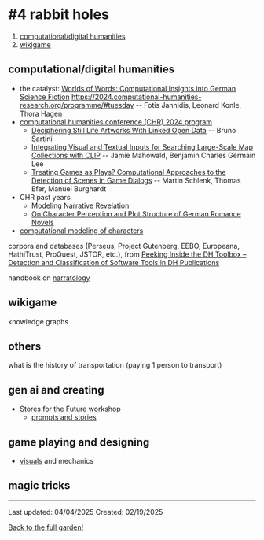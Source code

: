 # #4 rabbit holes 

1. [computational/digital humanities](#computationaldigital-humanities)
2. [wikigame](#wikigame)

## computational/digital humanities 

* the catalyst: [Worlds of Words: Computational Insights into German Science Fiction](https://events.stanford.edu/event/worlds-of-words-computational-insights-into-german-science-fiction#about_stream)
https://2024.computational-humanities-research.org/programme/#tuesday -- Fotis Jannidis, Leonard Konle, Thora Hagen
* [computational humanities conference (CHR) 2024 program](https://2024.computational-humanities-research.org/programme/#tuesday)
    * [Deciphering Still Life Artworks With Linked Open
Data](https://ceur-ws.org/Vol-3834/paper123.pdf) -- Bruno Sartini
    * [Integrating Visual and Textual Inputs for Searching
Large-Scale Map Collections with CLIP](https://ceur-ws.org/Vol-3834/paper17.pdf) -- Jamie Mahowald, Benjamin Charles Germain Lee
    * [Treating Games as Plays? Computational Approaches
to the Detection of Scenes in Game Dialogs](https://ceur-ws.org/Vol-3834/paper132.pdf) -- Martin Schlenk, Thomas Efer, Manuel Burghardt
* CHR past years
    * [Modeling Narrative Revelation](https://ceur-ws.org/Vol-3558/paper6166.pdf)
    * [On Character Perception and Plot Structure of
German Romance Novels](https://ceur-ws.org/Vol-3558/paper6876.pdf) 
* [computational modeling of characters](https://slides.com/danilsko/characters-in-cls)


corpora and databases (Perseus, Project Gutenberg, EEBO, Europeana, HathiTrust, ProQuest, JSTOR, etc.), from [Peeking Inside the DH Toolbox – Detection and
Classification of Software Tools in DH Publications](https://ceur-ws.org/Vol-3290/long_paper6029.pdf)

handbook on [narratology](https://www-archiv.fdm.uni-hamburg.de/lhn/contents.html)


## wikigame 
knowledge graphs

## others
what is the history of transportation (paying 1 person to transport)

## gen ai and creating

* [Stores for the Future workshop](https://hai.stanford.edu/research/stories-for-the-future-2024)
    * [prompts and stories](https://hai-production.s3.amazonaws.com/files/april_stories_web_version_01.pdf)

## game playing and designing 
- [visuals](https://www.itsnicethat.com/features/game-on-the-rise-of-design-led-board-games-graphic-design-041224) and mechanics 


## magic tricks 

------------
Last updated: 04/04/2025
Created: 02/19/2025

[Back to the full garden!](./index.md)
